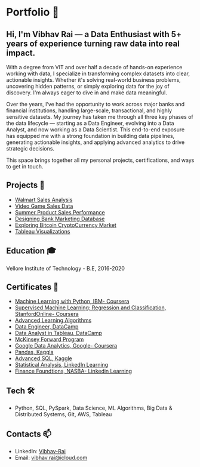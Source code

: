# Portfolio 💼
## Hi, I'm Vibhav Rai — a Data Enthusiast with 5+ years of experience turning raw data into real impact.
With a degree from VIT and over half a decade of hands-on experience working with data, I specialize in transforming complex datasets into clear, actionable insights. Whether it's solving real-world business problems, uncovering hidden patterns, or simply exploring data for the joy of discovery. I'm always eager to dive in and make data meaningful.

Over the years, I’ve had the opportunity to work across major banks and financial institutions, handling large-scale, transactional, and highly sensitive datasets. My journey has taken me through all three key phases of the data lifecycle — starting as a Data Engineer, evolving into a Data Analyst, and now working as a Data Scientist. This end-to-end exposure has equipped me with a strong foundation in building data pipelines, generating actionable insights, and applying advanced analytics to drive strategic decisions.

This space brings together all my personal projects, certifications, and ways to get in touch.

## Projects 🚧
  - [Walmart Sales Analysis](https://github.com/vibhav-rai/WalmartSalesAnalysis/blob/main/walmart-sales-analysis.ipynb)
  - [Video Game Sales Data](https://github.com/vibhav-rai/VideoGameSalesData)
  - [Summer Product Sales Performance](https://github.com/vibhav-rai/SummerProductSalesPerformance)
  - [Designing Bank Marketing Database](https://github.com/vibhav-rai/DesigningBankMarketingDatabase)
  - [Exploring Bitcoin CryptoCurrency Market](https://github.com/vibhav-rai/ExploringBitcoinCryptoCurrencyMarket/tree/main)
  - [Tableau Visualizations](https://public.tableau.com/app/profile/vibhavrai/vizzes)

## Education 🎓
Vellore Institute of Technology - B.E, 2016-2020

## Certificates 🏅
- [Machine Learning with Python, IBM- Coursera](https://www.coursera.org/account/accomplishments/verify/S6HJ495YJ2QX)
- [Supervised Machine Learning: Regression and Classification, StanfordOnline- Coursera](https://www.coursera.org/account/accomplishments/verify/3BDDUJRSGA4G)
- [Advanced Learning Algorithms](https://www.coursera.org/account/accomplishments/verify/84ZL9YFLPFRC)
- [Data Engineer, DataCamp](https://www.datacamp.com/completed/statement-of-accomplishment/track/78804ea8cf8021a4d23bdbb0d91181deef7b9f02)
- [Data Analyst in Tableau, DataCamp](https://www.datacamp.com/completed/statement-of-accomplishment/track/bda914d7dd7cc5041a52118ecae318dfa5b9e3b3)
- [McKinsey Forward Program](https://www.credly.com/badges/54f79956-ecdb-47c6-918c-7908069485c6/public_url)
- [Google Data Analytics, Google- Coursera](https://www.coursera.org/account/accomplishments/specialization/certificate/PFE6HQM4YD5C)
- [Pandas, Kaggla](https://www.kaggle.com/learn/certification/vibhavrai/pandas)
- [Advanced SQL, Kaggle](https://www.kaggle.com/learn/certification/vibhavrai/advanced-sql)
- [Statistical Analysis, LinkedIn Learning](https://www.linkedin.com/learning/certificates/7f07807dd76925de9a0d77fd98055f14b72f646324ec0049e842cb4a11acf9de?trk=backfilled_certificate&lipi=urn%3Ali%3Apage%3Ad_flagship3_profile_view_base_certifications_details%3B%2BVbQMzNoSeaNb%2BZwDLAv5A%3D%3D)
- [Finance Foundtions, NASBA- Linkedin Learning](https://www.linkedin.com/learning/certificates/fefc93542031dcab6ae8bb2a13b0dce29325989f3840cd1f5574868d08ccaaf4?trk=share_certificate&lipi=urn%3Ali%3Apage%3Ad_flagship3_profile_view_base_certifications_details%3BYPb84F7HTD6gNHJUS6PXxA%3D%3D)

## Tech 🛠️
- Python, SQL, PySpark, Data Science, ML Algorithms, Big Data & Distributed Systems, Git, AWS, Tableau

## Contacts 📫
- LinkedIn: [Vibhav-Rai](https://www.linkedin.com/in/rai-vibhav/)
- Email: vibhav.rai@icloud.com
